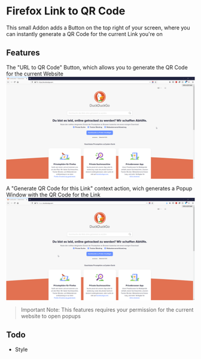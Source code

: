 # Firefox Link to QR Code
This small Addon adds a Button on the top right of your screen, where you can instantly generate a QR Code for the current Link you're on


## Features
The "URL to QR Code" Button, which allows you to generate the QR Code for the current Website 
![Demonstration of generating QR Code](/screenshots/linkToQrMain.gif)





A "Generate QR Code for this Link" context action, wich generates a Popup Window with the QR Code for the Link
![Demonstration of the Context Menu Action](/screenshots/contextAction.gif)
> Important Note: This features requires your permission for the current website to open popups


## Todo
- Style